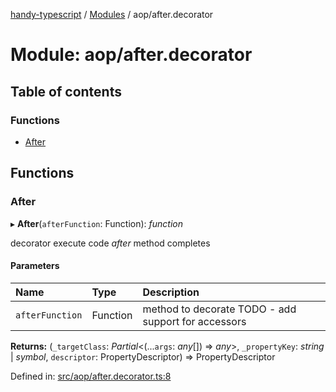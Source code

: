 [handy-typescript](../README.md) / [Modules](../modules.md) / aop/after.decorator

# Module: aop/after.decorator

## Table of contents

### Functions

- [After](aop_after_decorator.md#after)

## Functions

### After

▸ **After**(`afterFunction`: Function): *function*

decorator execute code _after_ method completes

#### Parameters

| Name | Type | Description |
| :------ | :------ | :------ |
| `afterFunction` | Function | method to decorate TODO - add support for accessors |

**Returns:** (`_targetClass`: *Partial*<(...`args`: *any*[]) => *any*\>, `_propertyKey`: *string* \| *symbol*, `descriptor`: PropertyDescriptor) => PropertyDescriptor

Defined in: [src/aop/after.decorator.ts:8](https://github.com/robbiemu/handy-typescript/blob/84bdd7b/src/aop/after.decorator.ts#L8)
